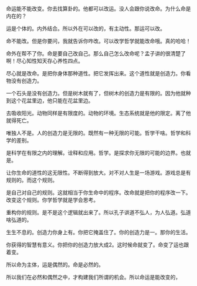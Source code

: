 命运能不能改变。你去找算卦的。他都可以改运。没人会跟你说改命。为什么命是内在的？

运是个体的。内外结合。所以外在可以改的，有主动性。那运可以改。

命不能改。但是你要问，我就告诉你咋改。可以改学哲学就能改命哦。真的哈哈！

命外在帮不了你。命是要自己改自己。那么自己怎么改命呢？孟子讲的很清楚了啊！尽心知性知天存心养性四点。

尽心就是改命。是把你身体那种道性。把它发挥出来。这个道性就是创造力。你看物没有创造力。

一个石头是没有创造力。但是树木就有了，但树木的创造力是有限的。因为他就种到这个花盆里边，他只能在花盆里边。

去吸收阳光。动物同样是有限度的。动物的环境。生态系统就是他的限定。离了他就得死亡。

唯独人不是。人的创造力是无限的。既然有一种无限的可能。哲学干啥。哲学和科学的差别。

是科学在有限之内的理解。诠释和应用。哲学。是探求你无限的可能的边界。也就是。

让你生命的道性的这无限性。不断得到放大。对不对人生是一场游戏。游戏总是有规则的。而这个规则。

是自己对自己的规则。这就相当于你生命中的程序。改命就是把你的程序改一下。改变这个规则。你学哲学就是学会思考。

重构你的规则。是不是这个逻辑就出来了。所以孔子讲道不弘人，为人弘道。弘道啥弘道的。

生生不息的。创造力你身上有。你把它掩盖住了。你的创造力是一。那你的生活。

你获得的智慧有意义。你把你的创造力放大成2。这时候命就变了。命变了运也跟着变。

所以命为主体，运是偶然的。命是必然的。

所以我们在必然和偶然之中，才构建我们所谓的机会。所以命运是能改变的，